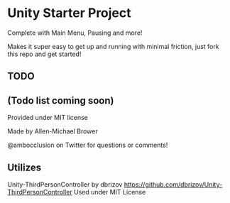 # Unity Starter Project

Complete with Main Menu, Pausing and more!

Makes it super easy to get up and running with minimal friction, just fork this repo and get started!

## TODO
(Todo list coming soon)
-------

Provided under MIT license

Made by Allen-Michael Brower

@ambocclusion on Twitter for questions or comments!

## Utilizes
Unity-ThirdPersonController by dbrizov
https://github.com/dbrizov/Unity-ThirdPersonController
Used under MIT License
